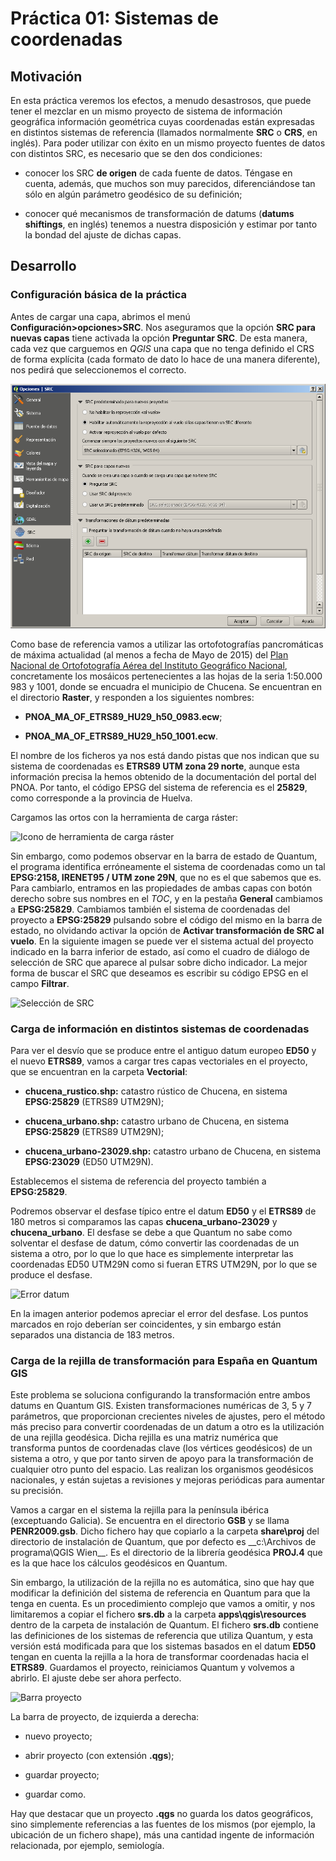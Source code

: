 # Práctica 01: Sistemas de coordenadas

## Motivación

En esta práctica veremos los efectos, a menudo desastrosos, que puede tener el mezclar en un mismo proyecto de sistema de información geográfica información geométrica cuyas coordenadas están expresadas en distintos sistemas de referencia (llamados normalmente __SRC__ o __CRS__, en inglés). Para poder utilizar con éxito en un mismo proyecto fuentes de datos con distintos SRC, es necesario que se den dos condiciones:

- conocer los SRC __de origen__ de cada fuente de datos. Téngase en cuenta, además, que muchos son muy parecidos, diferenciándose tan sólo en algún parámetro geodésico de su definición;

- conocer qué mecanismos de transformación de datums (__datums shiftings__, en inglés) tenemos a nuestra disposición y estimar por tanto la bondad del ajuste de dichas capas.

## Desarrollo

### Configuración básica de la práctica

Antes de cargar una capa, abrimos el menú __Configuración>opciones>SRC__. Nos aseguramos que la opción __SRC para nuevas capas__ tiene activada la opción __Preguntar SRC__. De esta manera, cada vez que carguemos en _QGIS_ una capa que no tenga definido el CRS de forma explícita (cada formato de dato lo hace de una manera diferente), nos pedirá que seleccionemos el correcto.

![SRC para capa nueva](https://raw.githubusercontent.com/malkab/GitBook-Almost-Open-Software-Geomatics/master/assets/Practica01/00-SRC_capa_nueva.png)

Como base de referencia vamos a utilizar las ortofotografías pancromáticas de máxima actualidad (al menos a fecha de Mayo de 2015) del [Plan Nacional de Ortofotografía Aérea del Instituto Geográfico Nacional][0], concretamente los mosáicos pertenecientes a las hojas de la seria 1:50.000 983 y 1001, donde se encuadra el municipio de Chucena. Se encuentran en el directorio __Raster__, y responden a los siguientes nombres:

- __PNOA_MA_OF_ETRS89_HU29_h50_0983.ecw__;

- __PNOA_MA_OF_ETRS89_HU29_h50_1001.ecw__.

El nombre de los ficheros ya nos está dando pistas que nos indican que su sistema de coordenadas es __ETRS89 UTM zona 29 norte__, aunque esta información precisa la hemos obtenido de la documentación del portal del PNOA. Por tanto, el código EPSG del sistema de referencia es el __25829__, como corresponde a la provincia de Huelva.

Cargamos las ortos con la herramienta de carga ráster:

![Icono de herramienta de carga ráster](https://raw.githubusercontent.com/malkab/GitBook-Curso_ETSAS-Intro_GIS/master/assets/Practica01/10-Icono_carga_raster.png)

Sin embargo, como podemos observar en la barra de estado de Quantum, el programa identifica erróneamente el sistema de coordenadas como un tal __EPSG:2158, IRENET95 / UTM zone 29N__, que no es el que sabemos que es. Para cambiarlo, entramos en las propiedades de ambas capas con botón derecho sobre sus nombres en el _TOC_, y en la pestaña __General__ cambiamos a __EPSG:25829__. Cambiamos también el sistema de coordenadas del proyecto a __EPSG:25829__ pulsando sobre el código del mismo en la barra de estado, no olvidando activar la opción de __Activar transformación de SRC al vuelo__. En la siguiente imagen se puede ver el sistema actual del proyecto indicado en la barra inferior de estado, así como el cuadro de diálogo de selección de SRC que aparece al pulsar sobre dicho indicador. La mejor forma de buscar el SRC que deseamos es escribir su código EPSG en el campo __Filtrar__.

![Selección de SRC](https://raw.githubusercontent.com/malkab/GitBook-Curso_ETSAS-Intro_GIS/master/assets/Practica01/15-Seleccion_SRS.png)

[0]: http://pnoa.ign.es/es

### Carga de información en distintos sistemas de coordenadas

Para ver el desvío que se produce entre el antiguo datum europeo __ED50__ y el nuevo __ETRS89__, vamos a cargar tres capas vectoriales en el proyecto, que se encuentran en la carpeta __Vectorial__:

- __chucena_rustico.shp:__ catastro rústico de Chucena, en sistema __EPSG:25829__ (ETRS89 UTM29N);

- __chucena_urbano.shp:__ catastro urbano de Chucena, en sistema __EPSG:25829__ (ETRS89 UTM29N);

- __chucena_urbano-23029.shp:__ catastro urbano de Chucena, en sistema __EPSG:23029__ (ED50 UTM29N).

Establecemos el sistema de referencia del proyecto también a __EPSG:25829__.

Podremos observar el desfase típico entre el datum __ED50__ y el __ETRS89__ de 180 metros si comparamos las capas __chucena_urbano-23029__ y __chucena_urbano__. El desfase se debe a que Quantum no sabe como solventar el desfase de datum, cómo convertir las coordenadas de un sistema a otro, por lo que lo que hace es simplemente interpretar las coordenadas ED50 UTM29N como si fueran ETRS UTM29N, por lo que se produce el desfase.

![Error datum](https://raw.githubusercontent.com/malkab/GitBook-Curso_ETSAS-Intro_GIS/master/assets/Practica01/20-Error_25829-23029.png)

En la imagen anterior podemos apreciar el error del desfase. Los puntos marcados en rojo deberían ser coincidentes, y sin embargo están separados una distancia de 183 metros.

### Carga de la rejilla de transformación para España en Quantum GIS

Este problema se soluciona configurando la transformación entre ambos datums en Quantum GIS. Existen transformaciones numéricas de 3, 5 y 7 parámetros, que proporcionan crecientes niveles de ajustes, pero el método más preciso para convertir coordenadas de un datum a otro es la utilización de una rejilla geodésica. Dicha rejilla es una matriz numérica que transforma puntos de coordenadas clave (los vértices geodésicos) de un sistema a otro, y que por tanto sirven de apoyo para la transformación de cualquier otro punto del espacio. Las realizan los organismos geodésicos nacionales, y están sujetas a revisiones y mejoras periódicas para aumentar su precisión.

Vamos a cargar en el sistema la rejilla para la península ibérica (exceptuando Galicia). Se encuentra en el directorio __GSB__ y se llama __PENR2009.gsb__. Dicho fichero hay que copiarlo a la carpeta __share\proj__ del directorio de instalación de Quantum, que por defecto es __c:\Archivos de programa\QGIS Wien\__. Es el directorio de la librería geodésica __PROJ.4__ que es la que hace los cálculos geodésicos en Quantum.

Sin embargo, la utilización de la rejilla no es automática, sino que hay que modificar la definición del sistema de referencia en Quantum para que la tenga en cuenta. Es un procedimiento complejo que vamos a omitir, y nos limitaremos a copiar el fichero __srs.db__ a la carpeta __apps\qgis\resources__ dentro de la carpeta de instalación de Quantum. El fichero __srs.db__ contiene las definiciones de los sistemas de referencia que utiliza Quantum, y esta versión está modificada para que los sistemas basados en el datum __ED50__ tengan en cuenta la rejilla a la hora de transformar coordenadas hacia el __ETRS89__. Guardamos el proyecto, reiniciamos Quantum y volvemos a abrirlo. El ajuste debe ser ahora perfecto.

![Barra proyecto](https://raw.githubusercontent.com/malkab/GitBook-Curso_ETSAS-Intro_GIS/master/assets/Practica01/30-Barra_proyecto.png)

La barra de proyecto, de izquierda a derecha:

- nuevo proyecto;

- abrir proyecto (con extensión __.qgs__);

- guardar proyecto;

- guardar como.

Hay que destacar que un proyecto __.qgs__ no guarda los datos geográficos, sino simplemente referencias a las fuentes de los mismos (por ejemplo, la ubicación de un fichero shape), más una cantidad ingente de información relacionada, por ejemplo, semiología.
